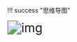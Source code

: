 !!! success "思维导图"

<img src="https://i.loli.net/2020/09/28/MvD83AeOmEc1pZk.png" alt="img" style="zoom:200%;" />

